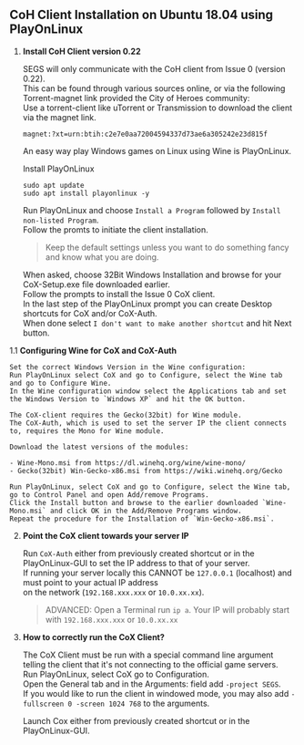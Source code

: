 CoH Client Installation on Ubuntu 18.04 using PlayOnLinux  
------  
  
1. **Install CoH Client version 0.22**  
  
	SEGS will only communicate with the CoH client from Issue 0 (version 0.22).  
	This can be found through various sources online, or via the following Torrent-magnet link provided the City of Heroes community:  
	Use a torrent-client like uTorrent or Transmission to download the client via the magnet link.  
  
	```
	magnet:?xt=urn:btih:c2e7e0aa72004594337d73ae6a305242e23d815f  
	```
  
	An easy way play Windows games on Linux using Wine is PlayOnLinux.  
  
	Install PlayOnLinux  
  
	```
	sudo apt update  
	sudo apt install playonlinux -y  
	```
  
	Run PlayOnLinux and choose `Install a Program` followed by `Install non-listed Program`.  
	Follow the promts to initiate the client installation.  
  
	> Keep the default settings unless you want to do something fancy and know what you are doing.  
  
	When asked, choose 32Bit Windows Installation and browse for your CoX-Setup.exe file downloaded earlier.  
	Follow the prompts to install the Issue 0 CoX client.  
	In the last step of the PlayOnLinux prompt you can create Desktop shortcuts for CoX and/or CoX-Auth.  
	When done select `I don't want to make another shortcut` and hit Next button.  
  
1.1 **Configuring Wine for CoX and CoX-Auth**  
  
	Set the correct Windows Version in the Wine configuration:  
	Run PlayOnLinux select CoX and go to Configure, select the Wine tab and go to Configure Wine.  
	In the Wine configuration window select the Applications tab and set the Windows Version to `Windows XP` and hit the OK button.  
  
	The CoX-client requires the Gecko(32bit) for Wine module.  
	The CoX-Auth, which is used to set the server IP the client connects to, requires the Mono for Wine module.  
  
	Download the latest versions of the modules:  
	
	- Wine-Mono.msi from https://dl.winehq.org/wine/wine-mono/  
	- Gecko(32bit) Win-Gecko-x86.msi from https://wiki.winehq.org/Gecko  
  
	Run PlayOnLinux, select CoX and go to Configure, select the Wine tab, go to Control Panel and open Add/remove Programs.  
	Click the Install button and browse to the earlier downloaded `Wine-Mono.msi` and click OK in the Add/Remove Programs window.  
	Repeat the procedure for the Installation of `Win-Gecko-x86.msi`.  
  
2. **Point the CoX client towards your server IP**  
  
	Run `CoX-Auth` either from previously created shortcut or in the PlayOnLinux-GUI to set the IP address to that of your server.  
	If running your server locally this CANNOT be `127.0.0.1` (localhost) and must point to your actual IP address  
	on the network (`192.168.xxx.xxx` or `10.0.xx.xx`).  
  
	> ADVANCED: Open a Terminal run `ip a`. Your IP will probably start with `192.168.xxx.xxx` or `10.0.xx.xx`  
  
3. **How to correctly run the CoX Client?**  
  
	The CoX Client must be run with a special command line argument telling the client that it's not connecting to the official game servers.  
	Run PlayOnLinux, select CoX go to Configuration.  
	Open the General tab and in the Arguments: field add `-project SEGS`.  
	If you would like to run the client in windowed mode, you may also add `-fullscreen 0 -screen 1024 768` to the arguments.  
  
	Launch Cox either from previously created shortcut or in the PlayOnLinux-GUI.  
